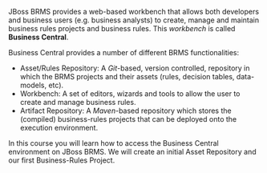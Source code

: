 JBoss BRMS provides a web-based workbench that allows both developers and business users (e.g. business analysts) to create, manage and maintain business rules projects and business rules. This *workbench* is called **Business Central**.

Business Central provides a number of different BRMS functionalities:

- Asset/Rules Repository: A *Git*-based, version controlled, repository in which the BRMS projects and their assets (rules, decision tables, data-models, etc).
- Workbench: A set of editors, wizards and tools to allow the user to create and manage business rules.
- Artifact Repository:  A *Maven*-based repository which stores the (compiled) business-rules projects that can be deployed onto the execution environment.


In this course you will learn how to access the Business Central environment on JBoss BRMS. We will create an initial Asset Repository and our first Business-Rules Project.
